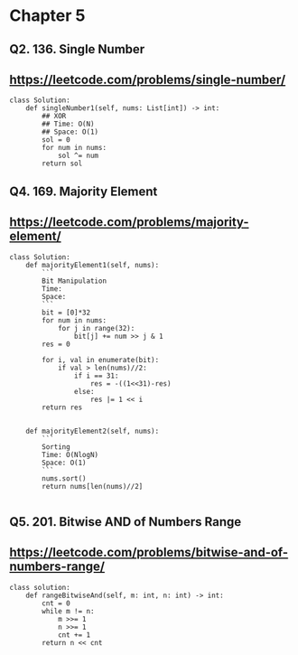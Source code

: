 # Chapter 5

## Q2. 136. Single Number
https://leetcode.com/problems/single-number/
---

```
class Solution:
    def singleNumber1(self, nums: List[int]) -> int:
        ## XOR
        ## Time: O(N)
        ## Space: O(1)
        sol = 0
        for num in nums:
            sol ^= num
        return sol
```


## Q4. 169. Majority Element
https://leetcode.com/problems/majority-element/
---

```
class Solution:
    def majorityElement1(self, nums):
        ```
        Bit Manipulation
        Time: 
        Space: 
        ```
        bit = [0]*32
        for num in nums:
            for j in range(32):
                bit[j] += num >> j & 1
        res = 0
        
        for i, val in enumerate(bit):
            if val > len(nums)//2:
                if i == 31:
                    res = -((1<<31)-res)
                else:
                    res |= 1 << i
        return res
        
        
    def majorityElement2(self, nums):
        ```
        Sorting
        Time: O(NlogN)
        Space: O(1)
        ```
        nums.sort()
        return nums[len(nums)//2]
        
```

## Q5. 201. Bitwise AND of Numbers Range
https://leetcode.com/problems/bitwise-and-of-numbers-range/
---
```
class solution:
    def rangeBitwiseAnd(self, m: int, n: int) -> int:
        cnt = 0
        while m != n:
            m >>= 1
            n >>= 1
            cnt += 1
        return n << cnt
```
